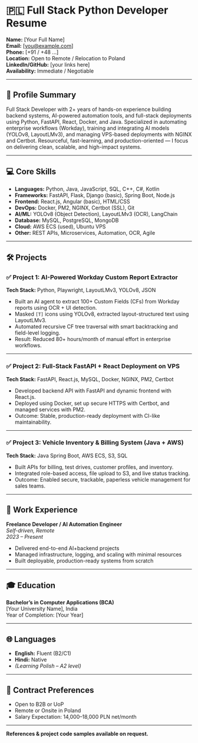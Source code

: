 # 🇵🇱 Full Stack Python Developer Resume

**Name:** [Your Full Name]  
**Email:** [you@example.com]  
**Phone:** [+91 / +48 ...]  
**Location:** Open to Remote / Relocation to Poland  
**LinkedIn/GitHub:** [your links here]  
**Availability:** Immediate / Negotiable  

---

## 🧠 Profile Summary

Full Stack Developer with 2+ years of hands-on experience building backend systems, AI-powered automation tools, and full-stack deployments using Python, FastAPI, React, Docker, and Java. Specialized in automating enterprise workflows (Workday), training and integrating AI models (YOLOv8, LayoutLMv3), and managing VPS-based deployments with NGINX and Certbot. Resourceful, fast-learning, and production-oriented — I focus on delivering clean, scalable, and high-impact systems.

---

## 💻 Core Skills

- **Languages:** Python, Java, JavaScript, SQL, C++, C#, Kotlin  
- **Frameworks:** FastAPI, Flask, Django (basic), Spring Boot, Node.js  
- **Frontend:** React.js, Angular (basic), HTML/CSS  
- **DevOps:** Docker, PM2, NGINX, Certbot (SSL), Git  
- **AI/ML:** YOLOv8 (Object Detection), LayoutLMv3 (OCR), LangChain  
- **Database:** MySQL, PostgreSQL, MongoDB  
- **Cloud:** AWS ECS (used), Ubuntu VPS  
- **Other:** REST APIs, Microservices, Automation, OCR, Agile  

---

## 🛠️ Projects

### ✅ Project 1: AI-Powered Workday Custom Report Extractor  
**Tech Stack:** Python, Playwright, LayoutLMv3, YOLOv8, JSON  
- Built an AI agent to extract 100+ Custom Fields (CFs) from Workday reports using OCR + UI detection.  
- Masked `[T]` icons using YOLOv8, extracted layout-structured text using LayoutLMv3.  
- Automated recursive CF tree traversal with smart backtracking and field-level logging.  
- Result: Reduced 80+ hours/month of manual effort in enterprise workflows.

---

### ✅ Project 2: Full-Stack FastAPI + React Deployment on VPS  
**Tech Stack:** FastAPI, React.js, MySQL, Docker, NGINX, PM2, Certbot  
- Developed backend API with FastAPI and dynamic frontend with React.js.  
- Deployed using Docker, set up secure HTTPS with Certbot, and managed services with PM2.  
- Outcome: Stable, production-ready deployment with CI-like maintainability.

---

### ✅ Project 3: Vehicle Inventory & Billing System (Java + AWS)  
**Tech Stack:** Java Spring Boot, AWS ECS, S3, SQL  
- Built APIs for billing, test drives, customer profiles, and inventory.  
- Integrated role-based access, file upload to S3, and live status tracking.  
- Outcome: Enabled secure, trackable, paperless vehicle management for sales teams.

---

## 📜 Work Experience

**Freelance Developer / AI Automation Engineer**  
*Self-driven, Remote*  
*2023 – Present*  
- Delivered end-to-end AI+backend projects  
- Managed infrastructure, logging, and scaling with minimal resources  
- Built deployable, production-ready systems from scratch  

---

## 🎓 Education

**Bachelor’s in Computer Applications (BCA)**  
[Your University Name], India  
Year of Completion: [Your Year]

---

## 🌐 Languages

- **English:** Fluent (B2/C1)  
- **Hindi:** Native  
- *(Learning Polish – A2 level)*

---

## 🤝 Contract Preferences

- Open to B2B or UoP  
- Remote or Onsite in Poland  
- Salary Expectation: 14,000–18,000 PLN net/month  

---

**References & project code samples available on request.**

